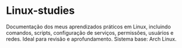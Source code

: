 # Linux-studies
Documentação dos meus aprendizados práticos em Linux, incluindo comandos, scripts, configuração de serviços, permissões, usuários e redes. Ideal para revisão e aprofundamento. Sistema base: Arch Linux.
